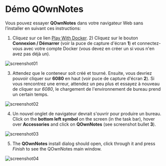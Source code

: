 # Démo QOwnNotes

Vous pouvez essayer **QOwnNotes** dans votre navigateur Web sans l’installer en suivant ces instructions:

1) Cliquez sur ce lien [Play With Docker](https://labs.play-with-docker.com/?stack=https://raw.githubusercontent.com/qownnotes/docker-desktop/main/examples/docker-compose.play-with-docker.yml&stack_name=desktop). 2) Cliquez sur le bouton **Connexion / Démarrer** (voir la puce de capture d'écran **1**) et connectez-vous avec votre compte Docker (vous devez en créer un si vous n'en avez pas déjà un).

![screenshot01](/img/demo/playwithdocker01.png)

3) Attendez que le conteneur soit créé et tourné. Ensuite, vous devriez pouvoir cliquer sur **6080** en haut (voir puce de capture d'écran **2**). Si vous rencontrez une erreur, attendez un peu plus et essayez à nouveau de cliquer sur *6080*, le chargement de l'environnement de bureau prend un certain temps.

![screenshot02](/img/demo/playwithdocker02.png)

4) Un nouvel onglet de navigateur devrait s'ouvrir pour produire un bureau. Click on the **bottom left symbol** on the screen (in the task bar), hover over **Accessories** and click on **QOwnNotes** (see screenshot bullet **3**).

![screenshot03](/img/demo/playwithdocker03.png)

5) The **QOwnNotes** install dialog should open, click through it and press *Finish* to see the QOwnNotes main window.

![screenshot04](/img/demo/playwithdocker04.png)
